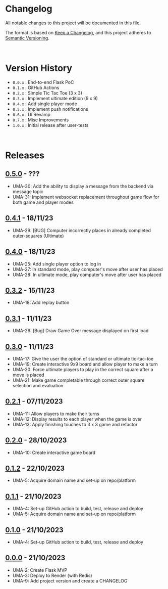 # Changelog

All notable changes to this project will be documented in this file.

The format is based on [Keep a Changelog](https://keepachangelog.com/en/1.1.0/),
and this project adheres to [Semantic Versioning](https://semver.org/spec/v2.0.0.html).

<br>

# Version History
- `0.0.x` : End-to-end Flask PoC
- `0.1.x` : GitHub Actions
- `0.2.x` : Simple Tic Tac Toe (3 x 3)
- `0.3.x` : Implement ultimate edition (9 x 9)
- `0.4.x` : Add single player mode
- `0.5.x` : Implement push notifications
- `0.6.x` : UI Revamp
- `0.7.x` : Misc Improvements
- `1.0.x` : Initial release after user-tests

<br>

# Releases
<!-- @LatestFirst -->

## [0.5.0] - ???
- UMA-30: Add the ability to display a message from the backend via message topic
- UMA-31: Implement websocket replacement throughout game flow for both game and player modes

## [0.4.1] - 18/11/23
- UMA-29: [BUG] Computer incorrectly places in already completed outer-squares (Ultimate)

## [0.4.0] - 18/11/23
- UMA-25: Add single player option to log in
- UMA-27: In standard mode, play computer's move after user has placed
- UMA-28: In ultimate mode, play computer's move after user has placed

## [0.3.2] - 15/11/23
- UMA-18: Add replay button

## [0.3.1] - 11/11/23
- UMA-26: [Bug] Draw Game Over message displayed on first load

## [0.3.0] - 11/11/23
- UMA-17: Give the user the option of standard or ultimate tic-tac-toe
- UMA-19: Create interactive 9x9 board and allow player to make a turn
- UMA-20: Force ultimate players to play in the correct square after a move is placed
- UMA-21: Make game completable through correct outer square selection and evaluation

## [0.2.1] - 07/11/2023
- UMA-11: Allow players to make their turns
- UMA-12: Display results to each player when the game is over
- UMA-13: Apply finishing touches to 3 x 3 game and refactor

## [0.2.0] - 28/10/2023
- UMA-10: Create interactive game board

## [0.1.2] - 22/10/2023
- UMA-5: Acquire domain name and set-up on repo/platform

## [0.1.1] - 21/10/2023
- UMA-4: Set-up GitHub action to build, test, release and deploy
- UMA-5: Acquire domain name and set-up on repo/platform

## [0.1.0] - 21/10/2023
- UMA-4: Set-up GitHub action to build, test, release and deploy

## [0.0.0] - 21/10/2023
- UMA-2: Create Flask MVP
- UMA-3: Deploy to Render (with Redis)
- UMA-9: Add project version and create a CHANGELOG

<br>

[0.0.0]: https://github.com/jrsmth/ultima/releases/tag/0.0.0
[0.1.0]: https://github.com/jrsmth/ultima/compare/0.0.0...0.1.0
[0.1.1]: https://github.com/jrsmth/ultima/compare/0.1.0...0.1.1
[0.1.2]: https://github.com/jrsmth/ultima/compare/0.1.1...0.1.2
[0.2.0]: https://github.com/jrsmth/ultima/compare/0.1.2...0.2.0
[0.2.1]: https://github.com/jrsmth/ultima/compare/0.2.0...0.2.1
[0.3.0]: https://github.com/jrsmth/ultima/compare/0.2.1...0.3.0
[0.3.1]: https://github.com/jrsmth/ultima/compare/0.3.0...0.3.1
[0.3.2]: https://github.com/jrsmth/ultima/compare/0.3.1...0.3.2
[0.4.0]: https://github.com/jrsmth/ultima/compare/0.3.2...0.4.0
[0.4.1]: https://github.com/jrsmth/ultima/compare/0.4.0...0.4.1
[0.5.0]: https://github.com/jrsmth/ultima/compare/0.4.1...0.5.0